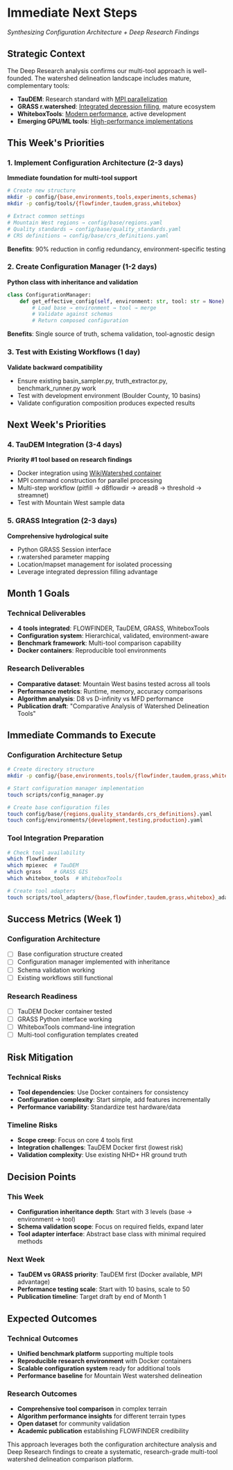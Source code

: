 # Immediate Next Steps
*Synthesizing Configuration Architecture + Deep Research Findings*

## Strategic Context

The Deep Research analysis confirms our multi-tool approach is well-founded. The watershed delineation landscape includes mature, complementary tools:

- **TauDEM**: Research standard with [MPI parallelization](https://hydrology.usu.edu/taudem/taudem5/TauDEM53CommandLineGuide.pdf)
- **GRASS r.watershed**: [Integrated depression filling](https://gis.stackexchange.com/questions/375569/why-no-need-for-fill-sinks-when-using-r-watershed-in-grass-qgis), mature ecosystem
- **WhiteboxTools**: [Modern performance](https://www.whiteboxgeo.com/manual/wbt_book/available_tools/hydrological_analysis.html), active development
- **Emerging GPU/ML tools**: [High-performance implementations](https://www.sciencedirect.com/science/article/abs/pii/S1364815222003139)

## This Week's Priorities

### 1. Implement Configuration Architecture (2-3 days)
**Immediate foundation for multi-tool support**

```bash
# Create new structure
mkdir -p config/{base,environments,tools,experiments,schemas}
mkdir -p config/tools/{flowfinder,taudem,grass,whitebox}

# Extract common settings
# Mountain West regions → config/base/regions.yaml
# Quality standards → config/base/quality_standards.yaml
# CRS definitions → config/base/crs_definitions.yaml
```

**Benefits**: 90% reduction in config redundancy, environment-specific testing

### 2. Create Configuration Manager (1-2 days)
**Python class with inheritance and validation**

```python
class ConfigurationManager:
    def get_effective_config(self, environment: str, tool: str = None):
        # Load base → environment → tool → merge
        # Validate against schemas
        # Return composed configuration
```

**Benefits**: Single source of truth, schema validation, tool-agnostic design

### 3. Test with Existing Workflows (1 day)
**Validate backward compatibility**

- Ensure existing basin_sampler.py, truth_extractor.py, benchmark_runner.py work
- Test with development environment (Boulder County, 10 basins)
- Validate configuration composition produces expected results

## Next Week's Priorities

### 4. TauDEM Integration (3-4 days)
**Priority #1 tool based on research findings**

- Docker integration using [WikiWatershed container](https://github.com/WikiWatershed/docker-taudem)
- MPI command construction for parallel processing
- Multi-step workflow (pitfill → d8flowdir → aread8 → threshold → streamnet)
- Test with Mountain West sample data

### 5. GRASS Integration (2-3 days)
**Comprehensive hydrological suite**

- Python GRASS Session interface
- r.watershed parameter mapping
- Location/mapset management for isolated processing
- Leverage integrated depression filling advantage

## Month 1 Goals

### Technical Deliverables
- **4 tools integrated**: FLOWFINDER, TauDEM, GRASS, WhiteboxTools
- **Configuration system**: Hierarchical, validated, environment-aware
- **Benchmark framework**: Multi-tool comparison capability
- **Docker containers**: Reproducible tool environments

### Research Deliverables
- **Comparative dataset**: Mountain West basins tested across all tools
- **Performance metrics**: Runtime, memory, accuracy comparisons
- **Algorithm analysis**: D8 vs D-infinity vs MFD performance
- **Publication draft**: "Comparative Analysis of Watershed Delineation Tools"

## Immediate Commands to Execute

### Configuration Architecture Setup
```bash
# Create directory structure
mkdir -p config/{base,environments,tools/{flowfinder,taudem,grass,whitebox},experiments,schemas}

# Start configuration manager implementation
touch scripts/config_manager.py

# Create base configuration files
touch config/base/{regions,quality_standards,crs_definitions}.yaml
touch config/environments/{development,testing,production}.yaml
```

### Tool Integration Preparation
```bash
# Check tool availability
which flowfinder
which mpiexec  # TauDEM
which grass    # GRASS GIS
which whitebox_tools  # WhiteboxTools

# Create tool adapters
touch scripts/tool_adapters/{base,flowfinder,taudem,grass,whitebox}_adapter.py
```

## Success Metrics (Week 1)

### Configuration Architecture
- [ ] Base configuration structure created
- [ ] Configuration manager implemented with inheritance
- [ ] Schema validation working
- [ ] Existing workflows still functional

### Research Readiness
- [ ] TauDEM Docker container tested
- [ ] GRASS Python interface working
- [ ] WhiteboxTools command-line integration
- [ ] Multi-tool configuration templates created

## Risk Mitigation

### Technical Risks
- **Tool dependencies**: Use Docker containers for consistency
- **Configuration complexity**: Start simple, add features incrementally
- **Performance variability**: Standardize test hardware/data

### Timeline Risks
- **Scope creep**: Focus on core 4 tools first
- **Integration challenges**: TauDEM Docker first (lowest risk)
- **Validation complexity**: Use existing NHD+ HR ground truth

## Decision Points

### This Week
- **Configuration inheritance depth**: Start with 3 levels (base → environment → tool)
- **Schema validation scope**: Focus on required fields, expand later
- **Tool adapter interface**: Abstract base class with minimal required methods

### Next Week
- **TauDEM vs GRASS priority**: TauDEM first (Docker available, MPI advantage)
- **Performance testing scale**: Start with 10 basins, scale to 50
- **Publication timeline**: Target draft by end of Month 1

## Expected Outcomes

### Technical Outcomes
- **Unified benchmark platform** supporting multiple tools
- **Reproducible research environment** with Docker containers
- **Scalable configuration system** ready for additional tools
- **Performance baseline** for Mountain West watershed delineation

### Research Outcomes
- **Comprehensive tool comparison** in complex terrain
- **Algorithm performance insights** for different terrain types
- **Open dataset** for community validation
- **Academic publication** establishing FLOWFINDER credibility

This approach leverages both the configuration architecture analysis and Deep Research findings to create a systematic, research-grade multi-tool watershed delineation comparison platform. 